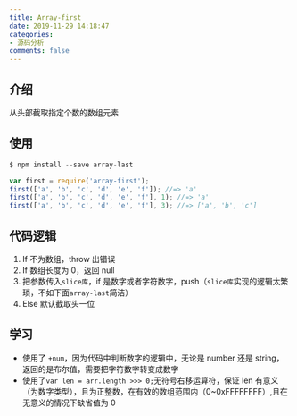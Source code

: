 ```yaml
---
title: Array-first
date: 2019-11-29 14:18:47
categories:
- 源码分析
comments: false
---
```




## 介绍

从头部截取指定个数的数组元素

<!-- more -->

## 使用

```js
$ npm install --save array-last

var first = require('array-first');
first(['a', 'b', 'c', 'd', 'e', 'f']); //=> 'a'
first(['a', 'b', 'c', 'd', 'e', 'f'], 1); //=> 'a'
first(['a', 'b', 'c', 'd', 'e', 'f'], 3); //=> ['a', 'b', 'c']
```



## 代码逻辑

1. If 不为数组，throw 出错误
2. If 数组长度为 0，返回 null
3. 把参数传入`slice库`，if 是数字或者字符数字，push（`slice库`实现的逻辑太繁琐，不如下面`array-last`简洁）
4. Else 默认截取头一位



## 学习

- 使用了 `+num`，因为代码中判断数字的逻辑中，无论是 number 还是 string，返回的是布尔值，需要把字符数字转变成数字
- 使用了`var len = arr.length >>> 0;`无符号右移运算符，保证 len 有意义（为数字类型），且为正整数，在有效的数组范围内（0~0xFFFFFFFF）,且在无意义的情况下缺省值为 0

